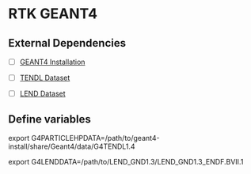 # RTK GEANT4



## External Dependencies

- [ ] [GEANT4 Installation](https://geant4.web.cern.ch/download)
- [ ] [TENDL Dataset](https://cern.ch/geant4-data/datasets/G4TENDL.1.4.tar.gz)
- [ ] [LEND Dataset](ftp://gdo-nuclear.ucllnl.org)


## Define variables

export G4PARTICLEHPDATA=/path/to/geant4-install/share/Geant4/data/G4TENDL1.4

export G4LENDDATA=/path/to/LEND_GND1.3/LEND_GND1.3_ENDF.BVII.1
